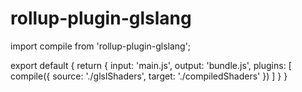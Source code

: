 # rollup-plugin-glslang

import compile from 'rollup-plugin-glslang';

export default {
	return {
		input: 'main.js',
		output: 'bundle.js',
		plugins: [
			compile({
				source: './glslShaders',
				target: './compiledShaders'
			})
		]
	}
}